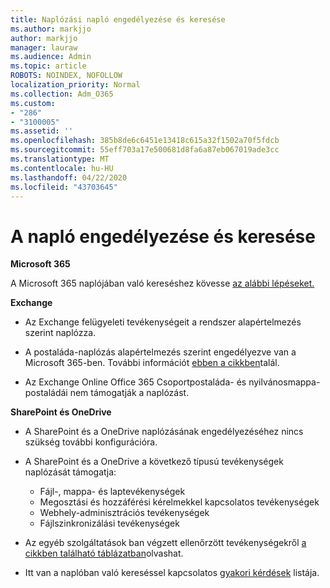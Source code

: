 ```yaml
---
title: Naplózási napló engedélyezése és keresése
ms.author: markjjo
author: markjjo
manager: lauraw
ms.audience: Admin
ms.topic: article
ROBOTS: NOINDEX, NOFOLLOW
localization_priority: Normal
ms.collection: Adm_O365
ms.custom:
- "286"
- "3100005"
ms.assetid: ''
ms.openlocfilehash: 385b8de6c6451e13418c615a32f1502a70f5fdcb
ms.sourcegitcommit: 55eff703a17e500681d8fa6a87eb067019ade3cc
ms.translationtype: MT
ms.contentlocale: hu-HU
ms.lasthandoff: 04/22/2020
ms.locfileid: "43703645"
---
```

# <a name="enable-and-search-the-audit-log"></a>A napló engedélyezése és keresése

**Microsoft 365**

A Microsoft 365 naplójában való kereséshez kövesse [az alábbi lépéseket.](https://docs.microsoft.com/office365/securitycompliance/search-the-audit-log-in-security-and-compliance#search-the-audit-log)

**Exchange**

- Az Exchange felügyeleti tevékenységeit a rendszer alapértelmezés szerint naplózza.

- A postaláda-naplózás alapértelmezés szerint engedélyezve van a Microsoft 365-ben. További információt [ebben a cikkben](https://docs.microsoft.com/office365/securitycompliance/enable-mailbox-auditing)talál.

- Az Exchange Online Office 365 Csoportpostaláda- és nyilvánosmappa-postaládái nem támogatják a naplózást.

**SharePoint és OneDrive**

- A SharePoint és a OneDrive naplózásának engedélyezéséhez nincs szükség további konfigurációra.

- A SharePoint és a OneDrive a következő típusú tevékenységek naplózását támogatja:

    - Fájl-, mappa- és laptevékenységek
    - Megosztási és hozzáférési kérelmekkel kapcsolatos tevékenységek
    - Webhely-adminisztrációs tevékenységek
    - Fájlszinkronizálási tevékenységek

- Az egyéb szolgáltatások ban végzett ellenőrzött tevékenységekről [a cikkben található táblázatban](https://docs.microsoft.com/office365/securitycompliance/search-the-audit-log-in-security-and-compliance#audited-activities)olvashat.

- Itt van a naplóban való kereséssel kapcsolatos [gyakori kérdések](https://docs.microsoft.com/office365/securitycompliance/search-the-audit-log-in-security-and-compliance#frequently-asked-questions) listája.